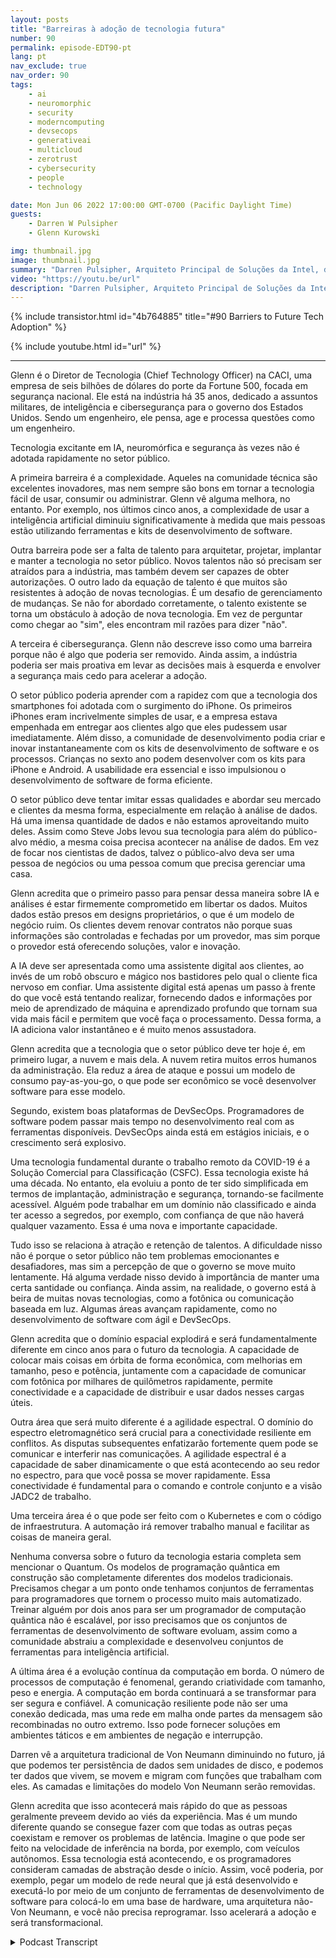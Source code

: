 ```yaml
---
layout: posts
title: "Barreiras à adoção de tecnologia futura"
number: 90
permalink: episode-EDT90-pt
lang: pt
nav_exclude: true
nav_order: 90
tags:
    - ai
    - neuromorphic
    - security
    - moderncomputing
    - devsecops
    - generativeai
    - multicloud
    - zerotrust
    - cybersecurity
    - people
    - technology

date: Mon Jun 06 2022 17:00:00 GMT-0700 (Pacific Daylight Time)
guests:
    - Darren W Pulsipher
    - Glenn Kurowski

img: thumbnail.jpg
image: thumbnail.jpg
summary: "Darren Pulsipher, Arquiteto Principal de Soluções da Intel, discute as barreiras para a adoção de novas tecnologias no setor público e o que está por vir no futuro com Glenn Kurowski, CTO da CACI."
video: "https://youtu.be/url"
description: "Darren Pulsipher, Arquiteto Principal de Soluções da Intel, discute as barreiras para a adoção de novas tecnologias no setor público e o que está por vir no futuro com Glenn Kurowski, CTO da CACI."
---
```


<div>
{% include transistor.html id="4b764885" title="#90 Barriers to Future Tech Adoption" %}

{% include youtube.html id="url" %}
</div>

---

Glenn é o Diretor de Tecnologia (Chief Technology Officer) na CACI, uma empresa de seis bilhões de dólares do porte da Fortune 500, focada em segurança nacional. Ele está na indústria há 35 anos, dedicado a assuntos militares, de inteligência e cibersegurança para o governo dos Estados Unidos. Sendo um engenheiro, ele pensa, age e processa questões como um engenheiro.

Tecnologia excitante em IA, neuromórfica e segurança às vezes não é adotada rapidamente no setor público.

A primeira barreira é a complexidade. Aqueles na comunidade técnica são excelentes inovadores, mas nem sempre são bons em tornar a tecnologia fácil de usar, consumir ou administrar. Glenn vê alguma melhora, no entanto. Por exemplo, nos últimos cinco anos, a complexidade de usar a inteligência artificial diminuiu significativamente à medida que mais pessoas estão utilizando ferramentas e kits de desenvolvimento de software.

Outra barreira pode ser a falta de talento para arquitetar, projetar, implantar e manter a tecnologia no setor público. Novos talentos não só precisam ser atraídos para a indústria, mas também devem ser capazes de obter autorizações. O outro lado da equação de talento é que muitos são resistentes à adoção de novas tecnologias. É um desafio de gerenciamento de mudanças. Se não for abordado corretamente, o talento existente se torna um obstáculo à adoção de nova tecnologia. Em vez de perguntar como chegar ao "sim", eles encontram mil razões para dizer "não".

A terceira é cibersegurança. Glenn não descreve isso como uma barreira porque não é algo que poderia ser removido. Ainda assim, a indústria poderia ser mais proativa em levar as decisões mais à esquerda e envolver a segurança mais cedo para acelerar a adoção.

O setor público poderia aprender com a rapidez com que a tecnologia dos smartphones foi adotada com o surgimento do iPhone. Os primeiros iPhones eram incrivelmente simples de usar, e a empresa estava empenhada em entregar aos clientes algo que eles pudessem usar imediatamente. Além disso, a comunidade de desenvolvimento podia criar e inovar instantaneamente com os kits de desenvolvimento de software e os processos. Crianças no sexto ano podem desenvolver com os kits para iPhone e Android. A usabilidade era essencial e isso impulsionou o desenvolvimento de software de forma eficiente.

O setor público deve tentar imitar essas qualidades e abordar seu mercado e clientes da mesma forma, especialmente em relação à análise de dados. Há uma imensa quantidade de dados e não estamos aproveitando muito deles. Assim como Steve Jobs levou sua tecnologia para além do público-alvo médio, a mesma coisa precisa acontecer na análise de dados. Em vez de focar nos cientistas de dados, talvez o público-alvo deva ser uma pessoa de negócios ou uma pessoa comum que precisa gerenciar uma casa.

Glenn acredita que o primeiro passo para pensar dessa maneira sobre IA e análises é estar firmemente comprometido em libertar os dados. Muitos dados estão presos em designs proprietários, o que é um modelo de negócio ruim. Os clientes devem renovar contratos não porque suas informações são controladas e fechadas por um provedor, mas sim porque o provedor está oferecendo soluções, valor e inovação.

A IA deve ser apresentada como uma assistente digital aos clientes, ao invés de um robô obscuro e mágico nos bastidores pelo qual o cliente fica nervoso em confiar. Uma assistente digital está apenas um passo à frente do que você está tentando realizar, fornecendo dados e informações por meio de aprendizado de máquina e aprendizado profundo que tornam sua vida mais fácil e permitem que você faça o processamento. Dessa forma, a IA adiciona valor instantâneo e é muito menos assustadora.

Glenn acredita que a tecnologia que o setor público deve ter hoje é, em primeiro lugar, a nuvem e mais dela. A nuvem retira muitos erros humanos da administração. Ela reduz a área de ataque e possui um modelo de consumo pay-as-you-go, o que pode ser econômico se você desenvolver software para esse modelo.

Segundo, existem boas plataformas de DevSecOps. Programadores de software podem passar mais tempo no desenvolvimento real com as ferramentas disponíveis. DevSecOps ainda está em estágios iniciais, e o crescimento será explosivo.

Uma tecnologia fundamental durante o trabalho remoto da COVID-19 é a Solução Comercial para Classificação (CSFC). Essa tecnologia existe há uma década. No entanto, ela evoluiu a ponto de ter sido simplificada em termos de implantação, administração e segurança, tornando-se facilmente acessível. Alguém pode trabalhar em um domínio não classificado e ainda ter acesso a segredos, por exemplo, com confiança de que não haverá qualquer vazamento. Essa é uma nova e importante capacidade.

Tudo isso se relaciona à atração e retenção de talentos. A dificuldade nisso não é porque o setor público não tem problemas emocionantes e desafiadores, mas sim a percepção de que o governo se move muito lentamente. Há alguma verdade nisso devido à importância de manter uma certa santidade ou confiança. Ainda assim, na realidade, o governo está à beira de muitas novas tecnologias, como a fotônica ou comunicação baseada em luz. Algumas áreas avançam rapidamente, como no desenvolvimento de software com ágil e DevSecOps.

Glenn acredita que o domínio espacial explodirá e será fundamentalmente diferente em cinco anos para o futuro da tecnologia. A capacidade de colocar mais coisas em órbita de forma econômica, com melhorias em tamanho, peso e potência, juntamente com a capacidade de comunicar com fotônica por milhares de quilômetros rapidamente, permite conectividade e a capacidade de distribuir e usar dados nesses cargas úteis.

Outra área que será muito diferente é a agilidade espectral. O domínio do espectro eletromagnético será crucial para a conectividade resiliente em conflitos. As disputas subsequentes enfatizarão fortemente quem pode se comunicar e interferir nas comunicações. A agilidade espectral é a capacidade de saber dinamicamente o que está acontecendo ao seu redor no espectro, para que você possa se mover rapidamente. Essa conectividade é fundamental para o comando e controle conjunto e a visão JADC2 de trabalho.

Uma terceira área é o que pode ser feito com o Kubernetes e com o código de infraestrutura. A automação irá remover trabalho manual e facilitar as coisas de maneira geral.

Nenhuma conversa sobre o futuro da tecnologia estaria completa sem mencionar o Quantum. Os modelos de programação quântica em construção são completamente diferentes dos modelos tradicionais. Precisamos chegar a um ponto onde tenhamos conjuntos de ferramentas para programadores que tornem o processo muito mais automatizado. Treinar alguém por dois anos para ser um programador de computação quântica não é escalável, por isso precisamos que os conjuntos de ferramentas de desenvolvimento de software evoluam, assim como a comunidade abstraiu a complexidade e desenvolveu conjuntos de ferramentas para inteligência artificial.

A última área é a evolução contínua da computação em borda. O número de processos de computação é fenomenal, gerando criatividade com tamanho, peso e energia. A computação em borda continuará a se transformar para ser segura e confiável. A comunicação resiliente pode não ser uma conexão dedicada, mas uma rede em malha onde partes da mensagem são recombinadas no outro extremo. Isso pode fornecer soluções em ambientes táticos e em ambientes de negação e interrupção.

Darren vê a arquitetura tradicional de Von Neumann diminuindo no futuro, já que podemos ter persistência de dados sem unidades de disco, e podemos ter dados que vivem, se movem e migram com funções que trabalham com eles. As camadas e limitações do modelo Von Neumann serão removidas.

Glenn acredita que isso acontecerá mais rápido do que as pessoas geralmente preveem devido ao viés da experiência. Mas é um mundo diferente quando se consegue fazer com que todas as outras peças coexistam e remover os problemas de latência. Imagine o que pode ser feito na velocidade de inferência na borda, por exemplo, com veículos autônomos. Essa tecnologia está acontecendo, e os programadores consideram camadas de abstração desde o início. Assim, você poderia, por exemplo, pegar um modelo de rede neural que já está desenvolvido e executá-lo por meio de um conjunto de ferramentas de desenvolvimento de software para colocá-lo em uma base de hardware, uma arquitetura não-Von Neumann, e você não precisa reprogramar. Isso acelerará a adoção e será transformacional.



<details>
<summary> Podcast Transcript </summary>

<p></p>

</details>
